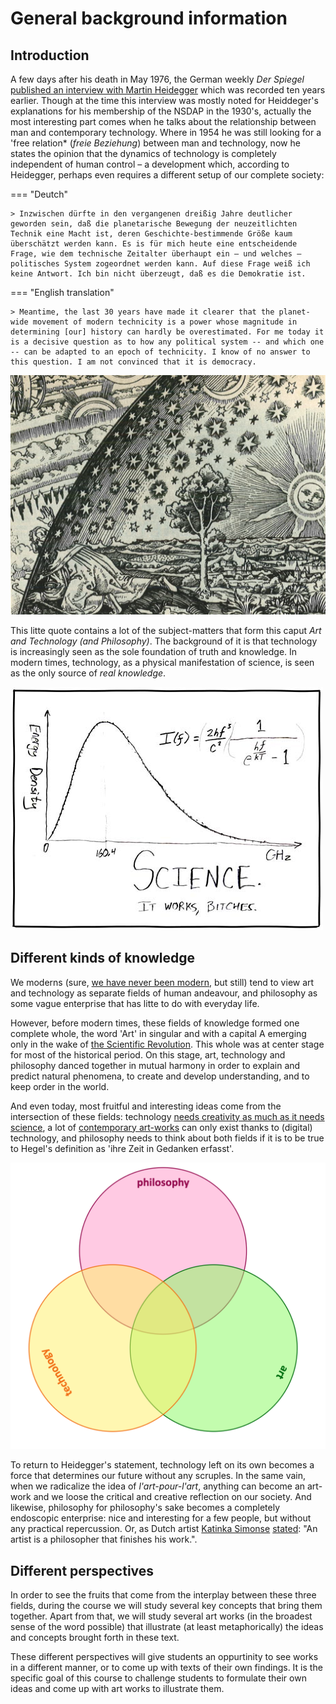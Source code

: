 # General background information

## Introduction

A few days after his death in May 1976, the German weekly *Der Spiegel* [published an interview with Martin Heidegger](files/Heidegger-Spiegel-31-05-1976.pdf) which was recorded ten years earlier. Though at the time this interview was mostly noted for Heiddeger's explanations for his membership of the NSDAP in the 1930's, actually the most interesting part comes when he talks about the relationship between man and contemporary technology. Where in 1954 he was still looking for a 'free relation* (*freie Beziehung*) between man and technology, now he states the opinion that the dynamics of technology is completely independent of human control – a development which, according to Heidegger, perhaps even requires a different setup of our complete society:

=== "Deutch"

    > Inzwischen dürfte in den vergangenen dreißig Jahre deutlicher geworden sein, daß die planetarische Bewegung der neuzeitlichten Technik eine Macht ist, deren Geschichte-bestimmende Größe kaum überschätzt werden kann. Es is für mich heute eine entscheidende Frage, wie dem technische Zeitalter überhaupt ein – und welches – politisches System zogeordnet werden kann. Auf diese Frage weiß ich keine Antwort. Ich bin nicht überzeugt, daß es die Demokratie ist.

=== "English translation"

    > Meantime, the last 30 years have made it clearer that the planet-wide movement of modern technicity is a power whose magnitude in determining [our] history can hardly be overestimated. For me today it is a decisive question as to how any political system -- and which one -- can be adapted to an epoch of technicity. I know of no answer to this question. I am not convinced that it is democracy. 

![Copernican astronomer: the earth is no longer the center of the universe](imgs/copernican-astronomer.png)

This litte quote contains a lot of the subject-matters that form this caput *Art and Technology (and Philosophy)*. The background of it is that technology is increasingly seen as the sole foundation of truth and knowledge. In modern times, technology, as a physical manifestation of science, is seen as the only source of *real knowledge*. 

![Science, it works bitches; by XKCD](imgs/science_xkcd.jpeg)


## Different kinds of knowledge

We moderns (sure, [we have never been modern](https://fr.wikipedia.org/wiki/Nous_n%27avons_jamais_%C3%A9t%C3%A9_modernes), but still) tend to view art and technology as separate fields of human andeavour, and philosophy as some vague enterprise that has litte to do with everyday life. 

However, before modern times, these fields of knowledge formed one complete whole, the word 'Art' in singular and with a capital A emerging only in the wake of [the Scientific Revolution](https://en.wikipedia.org/wiki/Scientific_Revolution). This whole was at center stage for most of the historical period. On this stage, art, technology and philosophy danced together in mutual harmony in order to explain and predict natural phenomena, to create and develop understanding, and to keep order in the world.

And even today, most fruitful and interesting ideas come from the intersection of these fields: technology [needs creativity as much as it needs science](https://www.infoq.com/articles/great-engineer-needs-liberal-arts/), a lot of [contemporary art-works](https://www.studioroosegaarde.net/stories) can only exist thanks to (digital) technology, and philosophy needs to think about both fields if it is to be true to Hegel's definition as 'ihre Zeit in Gedanken erfasst'. 

![Three fields in mutual harmony](imgs/pat.png)

To return to Heidegger's statement, technology left on its own becomes a force that determines our future without any scruples. In the same vain, when we radicalize the idea of *l'art-pour-l'art*, anything can become an art-work and we loose the critical and creative reflection on our society. And likewise, philosophy for philosophy's sake becomes a completely endoscopic enterprise: nice and interesting for a few people, but without any practical repercussion. Or, as Dutch artist [Katinka Simonse](https://www.tinkebell.com/) [stated](https://www.vpro.nl/speel~WO_VPRO_16603321~de-menselijke-natuur-6-voorbij-de-natuur~.html): "An artist is a philosopher that finishes his work.".

## Different perspectives

In order to see the fruits that come from the interplay between these three fields, during the course we will study several key concepts that bring them together. Apart from that, we will study several art works (in the broadest sense of the word possible) that illustrate (at least metaphorically) the ideas and concepts brought forth in these text. 

These different perspectives will give students an oppurtinity to see works in a different manner, or to come up with texts of their own findings. It is the specific goal of this course to challenge students to formulate their own ideas and come up with art works to illustrate them.

